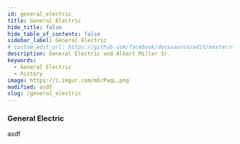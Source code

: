 ```yaml
---
id: general_electric
title: General Electric
hide_title: false
hide_table_of_contents: false
sidebar_label: General Electric
# custom_edit_url: https://github.com/facebook/docusaurus/edit/master/docs/api-doc-markdown.md
description: General Electric and Albert Miller Sr.
keywords:
  - General Electric
  - history
image: https://i.imgur.com/mErPwqL.png
modified: asdf
slug: /general_electric
---
```


### General Electric
asdf
